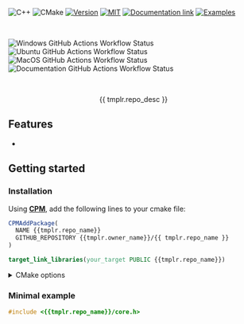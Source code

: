 ![C++](https://img.shields.io/badge/c++%2020%20Library-%2300599C.svg?style=for-the-badge&logo=cplusplus&logoColor=white)
![CMake](https://img.shields.io/badge/CMake-%232B2F33.svg?style=for-the-badge&logo=cmake)
[![Version](https://img.shields.io/github/v/release/{{tmplr.owner_name}}/{{tmplr.repo_name}}?include_prereleases&style=for-the-badge)](https://github.com/{{tmplr.owner_name}}/{{tmplr.repo_name}}/releases)
[![MIT](https://img.shields.io/badge/license-TBD-blue.svg?style=for-the-badge)](https://github.com/{{tmplr.owner_name}}/{{tmplr.repo_name}}/blob/master/LICENSE)
[![Documentation link](https://img.shields.io/badge/Docs-blue?logo=readthedocs&logoColor=white&style=for-the-badge)](https://{{tmplr.owner_name}}.github.io/{{tmplr.repo_name}}/)
[![Examples](https://img.shields.io/badge/Examples-darkviolet?&style=for-the-badge)](https://{{tmplr.owner_name}}.github.io/{{tmplr.repo_name}}/examples.html)

</br>

![Windows GitHub Actions Workflow Status](https://img.shields.io/github/actions/workflow/status/TBlauwe/CLS_Example/windows.yaml?style=flat-square&logo=windows10&label=Windows%20(Clang-cl%2C%20MSVC))
![Ubuntu GitHub Actions Workflow Status](https://img.shields.io/github/actions/workflow/status/TBlauwe/CLS_Example/ubuntu.yaml?style=flat-square&logo=ubuntu&logoColor=white&label=Ubuntu%20(Clang%2C%20GCC))
![MacOS GitHub Actions Workflow Status](https://img.shields.io/github/actions/workflow/status/TBlauwe/CLS_Example/ubuntu.yaml?style=flat-square&logo=apple&logoColor=white&label=MacOS%20(Clang%2C%20GCC))
![Documentation GitHub Actions Workflow Status](https://img.shields.io/github/actions/workflow/status/TBlauwe/CLS_Example/documentation.yaml?style=flat-square&logo=github&logoColor=white&label=Documentation)

</br>

<div align="center">

{{ tmplr.repo_desc }}

</div>


## Features

* 

## Getting started

### Installation

Using **[CPM](https://github.com/cpm-cmake/)**, add the following lines to your cmake file:

```cmake
CPMAddPackage(
  NAME {{tmplr.repo_name}}
  GITHUB_REPOSITORY {{tmplr.owner_name}}/{{ tmplr.repo_name }}
)

target_link_libraries(your_target PUBLIC {{tmplr.repo_name}})
```

<details>
<summary> CMake options </summary>

| Options | Default | Description |
| ---: | :---: | :--- |
| `{{ tmplr.repo_name | CONSTANT_CASE }}_SKIP_DEPENDENCIES` | `true` in consumer mode, `false` otherwise | Disable automatic dependencies downloading with **[CPM](https://github.com/cpm-cmake/)** |
| `CPM_MY_DEPENDENCY_VERSION` | `true` in consumer mode, `false` otherwise | Override a dependency's version. Value must be a git tag, e.g `master`, `v3.12`, `1.0` |

</details>

### Minimal example

<!--BEGIN_INCLUDE="examples/getting_started.cpp"-->
```cpp
#include <{{tmplr.repo_name}}/core.h>
```
<!--END_INCLUDE-->

